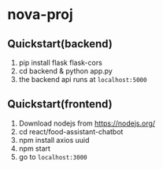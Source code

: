 # nova-proj


## Quickstart(backend)
1. pip install flask flask-cors
2. cd backend & python app.py 
3. the backend api runs at `localhost:5000`
## Quickstart(frontend)
1. Download nodejs from https://nodejs.org/
2. cd react/food-assistant-chatbot
3. npm install axios uuid
4. npm start
5. go to `localhost:3000`